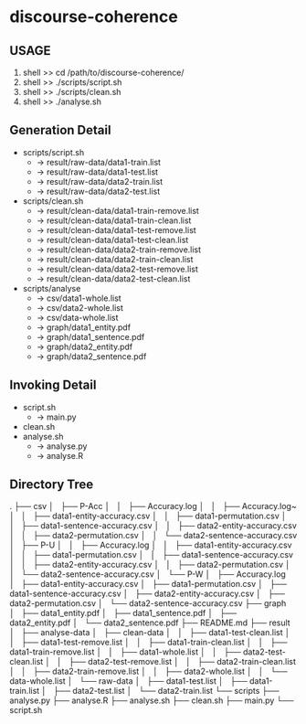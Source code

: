 discourse-coherence
===================

USAGE
-------------------
1. shell >> cd /path/to/discourse-coherence/
2. shell >> ./scripts/script.sh
3. shell >> ./scripts/clean.sh
4. shell >> ./analyse.sh

Generation Detail
-------------------
+ scripts/script.sh 
  * -> result/raw-data/data1-train.list
  * -> result/raw-data/data1-test.list
  * -> result/raw-data/data2-train.list
  * -> result/raw-data/data2-test.list
+ scripts/clean.sh 
  * -> result/clean-data/data1-train-remove.list
  * -> result/clean-data/data1-train-clean.list
  * -> result/clean-data/data1-test-remove.list
  * -> result/clean-data/data1-test-clean.list
  * -> result/clean-data/data2-train-remove.list
  * -> result/clean-data/data2-train-clean.list
  * -> result/clean-data/data2-test-remove.list
  * -> result/clean-data/data2-test-clean.list
+ scripts/analyse 
  * -> csv/data1-whole.list
  * -> csv/data2-whole.list
  * -> csv/data-whole.list
  * -> graph/data1_entity.pdf
  * -> graph/data1_sentence.pdf
  * -> graph/data2_entity.pdf
  * -> graph/data2_sentence.pdf

Invoking Detail
-------------------
+ script.sh
  * -> main.py
+ clean.sh
+ analyse.sh
  * -> analyse.py
  * -> analyse.R

Directory Tree
-------------------
.
├── csv
│   ├── P-Acc
│   │   ├── Accuracy.log
│   │   ├── Accuracy.log~
│   │   ├── data1-entity-accuracy.csv
│   │   ├── data1-permutation.csv
│   │   ├── data1-sentence-accuracy.csv
│   │   ├── data2-entity-accuracy.csv
│   │   ├── data2-permutation.csv
│   │   └── data2-sentence-accuracy.csv
│   ├── P-U
│   │   ├── Accuracy.log
│   │   ├── data1-entity-accuracy.csv
│   │   ├── data1-permutation.csv
│   │   ├── data1-sentence-accuracy.csv
│   │   ├── data2-entity-accuracy.csv
│   │   ├── data2-permutation.csv
│   │   └── data2-sentence-accuracy.csv
│   └── P-W
│       ├── Accuracy.log
│       ├── data1-entity-accuracy.csv
│       ├── data1-permutation.csv
│       ├── data1-sentence-accuracy.csv
│       ├── data2-entity-accuracy.csv
│       ├── data2-permutation.csv
│       └── data2-sentence-accuracy.csv
├── graph
│   ├── data1_entity.pdf
│   ├── data1_sentence.pdf
│   ├── data2_entity.pdf
│   └── data2_sentence.pdf
├── README.md
├── result
│   ├── analyse-data
│   ├── clean-data
│   │   ├── data1-test-clean.list
│   │   ├── data1-test-remove.list
│   │   ├── data1-train-clean.list
│   │   ├── data1-train-remove.list
│   │   ├── data1-whole.list
│   │   ├── data2-test-clean.list
│   │   ├── data2-test-remove.list
│   │   ├── data2-train-clean.list
│   │   ├── data2-train-remove.list
│   │   ├── data2-whole.list
│   │   └── data-whole.list
│   └── raw-data
│       ├── data1-test.list
│       ├── data1-train.list
│       ├── data2-test.list
│       └── data2-train.list
└── scripts
    ├── analyse.py
    ├── analyse.R
    ├── analyse.sh
    ├── clean.sh
    ├── main.py
    └── script.sh
